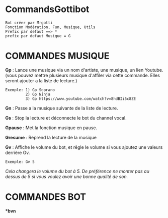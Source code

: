 # CommandsGottibot

```
Bot créer par Mrgotti
Fonction Modération, Fun, Musique, Utils
Prefix par defaut ==> *
prefix par defaut Musique = G
```

# COMMANDES MUSIQUE

**Gp** : Lance une musique via un nom d'artiste, une musique, un lien Youtube. (vous pouvez mettre plusieurs musique d'affiler via cette commande. Elles seront ajouter a la liste de lecture.)
```
Exemple: 1) Gp Soprano
         2) Gp Ninja
         3) Gp https://www.youtube.com/watch?v=8hdBIi5c8ZE
```
**Gn** : Passe a la musique suivante de la liste de lecture.

**Gs** : Stop la lecture et déconnecte le bot du channel vocal.

**Gpause** : Met la fonction musique en pause.

**Gresume** : Reprend la lecture de la musique

**Gv** : Affiche le volume du bot, et rêgle le volume si vous ajoutez une valeurs derrière Gv.
```
Exemple: Gv 5 
```
_Cela changera le volume du bot à 5. De préférence ne monter pas au dessus de 5 si vous voulez avoir une bonne qualité de son._

# COMMANDES BOT

__*bvn__





